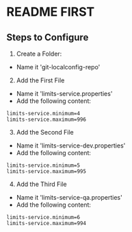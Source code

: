 # README FIRST

## Steps to Configure
1. Create a Folder:
- Name it 'git-localconfig-repo'

2. Add the First File
- Name it 'limits-service.properties'
- Add the following content:
```
limits-service.minimum=4
limits-service.maximum=996
```

3. Add the Second File
- Name it 'limits-service-dev.properties'
- Add the following content:
```
limits-service.minimum=5
limits-service.maximum=995
```

4. Add the Third File
- Name it 'limits-service-qa.properties'
- Add the following content:
```
limits-service.minimum=6
limits-service.maximum=994
```